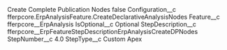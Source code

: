 <?xml version="1.0" encoding="UTF-8"?>
<CustomMetadata xmlns="http://soap.sforce.com/2006/04/metadata" xmlns:xsi="http://www.w3.org/2001/XMLSchema-instance" xmlns:xsd="http://www.w3.org/2001/XMLSchema">
    <label>Create Complete Publication Nodes</label>
    <protected>false</protected>
    <values>
        <field>Configuration__c</field>
        <value xsi:type="xsd:string">fferpcore.ErpAnalysisFeature.CreateDeclarativeAnalysisNodes</value>
    </values>
    <values>
        <field>Feature__c</field>
        <value xsi:type="xsd:string">fferpcore__ErpAnalysis</value>
    </values>
    <values>
        <field>IsOptional__c</field>
        <value xsi:type="xsd:string">Optional</value>
    </values>
    <values>
        <field>StepDescription__c</field>
        <value xsi:type="xsd:string">fferpcore__ErpFeatureStepDescriptionErpAnalysisCreateDPNodes</value>
    </values>
    <values>
        <field>StepNumber__c</field>
        <value xsi:type="xsd:double">4.0</value>
    </values>
    <values>
        <field>StepType__c</field>
        <value xsi:type="xsd:string">Custom Apex</value>
    </values>
</CustomMetadata>
